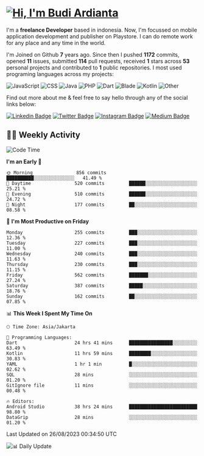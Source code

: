 # [![Hi, I'm Budi Ardianta](https://readme-typing-svg.herokuapp.com?size=24&vCenter=true&lines=%F0%9F%91%8B+Hi%2C+I'm+Budi+Ardianta+;%F0%9F%92%BB+Android+And+Web+Developer+)](https://git.io/typing-svg)

I'm a **freelance Developer** based in indonesia. Now, I'm focussed on mobile application development and publisher on Playstore. I can do remote work for any place and any time in the world.

I'm Joined on Github **7** years ago. Since then I pushed **1172** commits, opened **11** issues, submitted **114** pull requests, received **1** stars across **53** personal projects and contributed to **1** public repositories.
I most used programing languages across my projects:

![JavaScript](https://img.shields.io/badge/-JavaScript-%23f1e05a?style=flat&logo=JavaScript&logoColor=white)
![CSS](https://img.shields.io/badge/-CSS-%23563d7c?style=flat&logo=CSS&logoColor=white)
![Java](https://img.shields.io/badge/-Java-%23b07219?style=flat&logo=Java&logoColor=white)
![PHP](https://img.shields.io/badge/-PHP-%234F5D95?style=flat&logo=PHP&logoColor=white)
![Dart](https://img.shields.io/badge/-Dart-%2300B4AB?style=flat&logo=Dart&logoColor=white)
![Blade](https://img.shields.io/badge/-Blade-%23f7523f?style=flat&logo=Blade&logoColor=white)
![Kotlin](https://img.shields.io/badge/-Kotlin-%23A97BFF?style=flat&logo=Kotlin&logoColor=white)
![Other](https://img.shields.io/badge/-Other-%23ededed?style=flat&logo=Other&logoColor=white)

Find out more about me & feel free to say hello through any of the social links below:

[![Linkedin Badge](https://img.shields.io/badge/-budiardianata-blue?style=flat&logo=Linkedin&logoColor=white&link=https://www.linkedin.com/in/budiardianata/)](https://www.linkedin.com/in/budiardianata/)
[![Twitter Badge](https://img.shields.io/badge/-budiardianata-%231DA1F2.svg?style=flat&logo=twitter&logoColor=white&link=https://www.twitter.com/budiardianata)](https://www.linkedin.com/in/budiardianata/)
[![Instagram Badge](https://img.shields.io/badge/-budiardianata-purple?style=flat&logo=instagram&logoColor=white&link=https://instagram.com/budiardianata/)](https://instagram.com/budiardianata)
[![Medium Badge](https://img.shields.io/badge/-@budiardianata-%2312100E.svg?style=flat&logo=Medium&logoColor=white&link=https://medium.com/@budiardianata/)](https://medium.com/@budiardianata)

## 👨‍💻 Weekly Activity
<!--START_SECTION:waka-->
![Code Time](http://img.shields.io/badge/Code%20Time-2%2C088%20hrs%2054%20mins-blue)

**I'm an Early 🐤** 

```text
🌞 Morning                856 commits         ██████████░░░░░░░░░░░░░░░   41.49 % 
🌆 Daytime                520 commits         ██████░░░░░░░░░░░░░░░░░░░   25.21 % 
🌃 Evening                510 commits         ██████░░░░░░░░░░░░░░░░░░░   24.72 % 
🌙 Night                  177 commits         ██░░░░░░░░░░░░░░░░░░░░░░░   08.58 % 
```
📅 **I'm Most Productive on Friday** 

```text
Monday                   255 commits         ███░░░░░░░░░░░░░░░░░░░░░░   12.36 % 
Tuesday                  227 commits         ███░░░░░░░░░░░░░░░░░░░░░░   11.00 % 
Wednesday                240 commits         ███░░░░░░░░░░░░░░░░░░░░░░   11.63 % 
Thursday                 230 commits         ███░░░░░░░░░░░░░░░░░░░░░░   11.15 % 
Friday                   562 commits         ███████░░░░░░░░░░░░░░░░░░   27.24 % 
Saturday                 387 commits         █████░░░░░░░░░░░░░░░░░░░░   18.76 % 
Sunday                   162 commits         ██░░░░░░░░░░░░░░░░░░░░░░░   07.85 % 
```


📊 **This Week I Spent My Time On** 

```text
🕑︎ Time Zone: Asia/Jakarta

💬 Programming Languages: 
Dart                     24 hrs 41 mins      ████████████████░░░░░░░░░   63.49 % 
Kotlin                   11 hrs 59 mins      ████████░░░░░░░░░░░░░░░░░   30.83 % 
YAML                     1 hr 1 min          █░░░░░░░░░░░░░░░░░░░░░░░░   02.62 % 
SQL                      28 mins             ░░░░░░░░░░░░░░░░░░░░░░░░░   01.20 % 
GitIgnore file           11 mins             ░░░░░░░░░░░░░░░░░░░░░░░░░   00.48 % 

🔥 Editors: 
Android Studio           38 hrs 24 mins      █████████████████████████   98.80 % 
DataGrip                 28 mins             ░░░░░░░░░░░░░░░░░░░░░░░░░   01.20 % 
```


 Last Updated on 26/08/2023 00:34:50 UTC
<!--END_SECTION:waka-->

![📊 Daily Update](https://github.com/budiardianata/budiardianata/actions/workflows/update-activity.yml/badge.svg)
